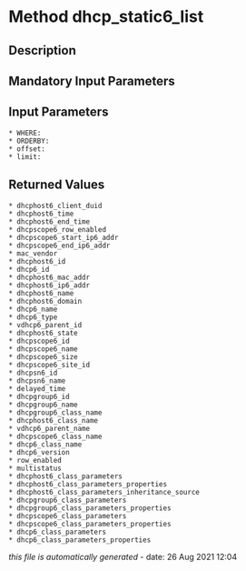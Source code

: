 # Method dhcp_static6_list

## Description
	

## Mandatory Input Parameters

## Input Parameters
	* WHERE:
	* ORDERBY:
	* offset:
	* limit:

## Returned Values
	* dhcphost6_client_duid
	* dhcphost6_time
	* dhcphost6_end_time
	* dhcpscope6_row_enabled
	* dhcpscope6_start_ip6_addr
	* dhcpscope6_end_ip6_addr
	* mac_vendor
	* dhcphost6_id
	* dhcp6_id
	* dhcphost6_mac_addr
	* dhcphost6_ip6_addr
	* dhcphost6_name
	* dhcphost6_domain
	* dhcp6_name
	* dhcp6_type
	* vdhcp6_parent_id
	* dhcphost6_state
	* dhcpscope6_id
	* dhcpscope6_name
	* dhcpscope6_size
	* dhcpscope6_site_id
	* dhcpsn6_id
	* dhcpsn6_name
	* delayed_time
	* dhcpgroup6_id
	* dhcpgroup6_name
	* dhcpgroup6_class_name
	* dhcphost6_class_name
	* vdhcp6_parent_name
	* dhcpscope6_class_name
	* dhcp6_class_name
	* dhcp6_version
	* row_enabled
	* multistatus
	* dhcphost6_class_parameters
	* dhcphost6_class_parameters_properties
	* dhcphost6_class_parameters_inheritance_source
	* dhcpgroup6_class_parameters
	* dhcpgroup6_class_parameters_properties
	* dhcpscope6_class_parameters
	* dhcpscope6_class_parameters_properties
	* dhcp6_class_parameters
	* dhcp6_class_parameters_properties


*this file is automatically generated* - date: 26 Aug 2021 12:04